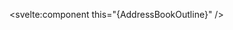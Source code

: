 <script>
  import { AddressBookOutline } from 'flowbite-svelte-icons';
</script>

<svelte:component this="{AddressBookOutline}" />
